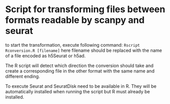 # Script for transforming files between formats readable by scanpy and seurat

to start the transformation, execute following command:
`Rscript Rconversion.R [filename]`
here filename should be replaced with the name of a file encoded as h5Seurat or h5ad.

The R script will detect which direction the conversion should take and create a corresponding file in the other format with the same name and different ending.

To execute Seurat and SeuratDisk need to be available in R. They will be automatically installed when running the script but R must already be installed.